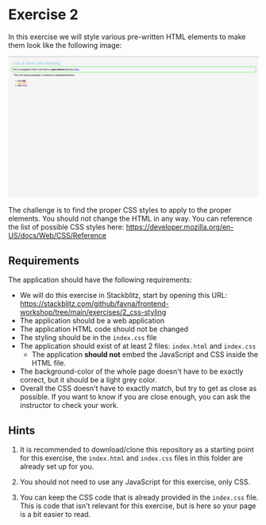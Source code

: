 # Exercise 2

In this exercise we will style various pre-written HTML elements to make them look like the following image:

![Exercise 2](./../../assets/finished-result-exercise-2.png)

The challenge is to find the proper CSS styles to apply to the proper elements. You should not change the HTML in any
way. You can reference the list of possible CSS styles here:
<https://developer.mozilla.org/en-US/docs/Web/CSS/Reference>

## Requirements

The application should have the following requirements:

-   We will do this exercise in Stackblitz, start by opening this URL:
    <https://stackblitz.com/github/favna/frontend-workshop/tree/main/exercises/2_css-styling>
-   The application should be a web application
-   The application HTML code should not be changed
-   The styling should be in the `index.css` file
-   The application should exist of at least 2 files: `index.html` and `index.css`
    -   The application **should not** embed the JavaScript and CSS inside the HTML file.
-   The background-color of the whole page doesn't have to be exactly correct, but it should be a light grey color.
-   Overall the CSS doesn't have to exactly match, but try to get as close as possible. If you want to know if you are
    close enough, you can ask the instructor to check your work.

## Hints

1. It is recommended to download/clone this repository as a starting point for this exercise, the `index.html` and
   `index.css` files in this folder are already set up for you.

2. You should not need to use any JavaScript for this exercise, only CSS.

3. You can keep the CSS code that is already provided in the `index.css` file. This is code that isn't relevant for this
   exercise, but is here so your page is a bit easier to read.
